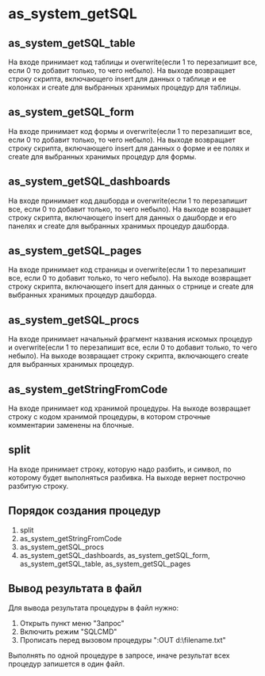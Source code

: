 # as_system_getSQL

## as_system_getSQL_table

На входе принимает код таблицы и overwrite(если 1 то перезапишит все, если 0 то добавит только, то чего небыло). На выходе возвращает строку скрипта, включающего insert для данных о таблице и ее колонках и create для выбранных хранимых процедур для таблицы.

## as_system_getSQL_form

На входе принимает код формы и overwrite(если 1 то перезапишит все, если 0 то добавит только, то чего небыло). На выходе возвращает строку скрипта,
включающего insert для данных о форме и ее полях и create для выбранных хранимых процедур для формы.

## as_system_getSQL_dashboards

На входе принимает код дашборда и overwrite(если 1 то перезапишит все, если 0 то добавит только, то чего небыло). На выходе возвращает строку скрипта,
включающего insert для данных о дашборде и его панелях и create для выбранных хранимых процедур дашборда.

## as_system_getSQL_pages

На входе принимает код страницы и overwrite(если 1 то перезапишит все, если 0 то добавит только, то чего небыло). На выходе возвращает строку скрипта,
включающего insert для данных о стрнице и create для выбранных хранимых процедур дашборда.

## as_system_getSQL_procs

На входе принимает начальный фрагмент названия искомых процедур и overwrite(если 1 то перезапишит все, если 0 то добавит только, то чего небыло). На выходе возвращает строку скрипта,
включающего create для выбранных хранимых процедур.

## as_system_getStringFromCode

На входе принимает код хранимой процедуры. На выходе возвращает строку с кодом хранимой процедуры,
в котором строчные комментарии заменены на блочные.

## split

На входе принимает строку, которую надо разбить, и символ, по которому будет выполняться разбивка.
На выходе вернет построчно разбитую строку.

## Порядок создания процедур

1. split
2. as_system_getStringFromCode
3. as_system_getSQL_procs
4. as_system_getSQL_dashboards, as_system_getSQL_form, as_system_getSQL_table, as_system_getSQL_pages

## Вывод результата в файл

Для вывода результата процедуры в файл нужно:
1. Открыть пункт меню "Запрос"
2. Включить режим "SQLCMD"
3. Прописать перед вызовом процедуры ":OUT d:\filename.txt"

Выполнять по одной процедуре в запросе, иначе результат всех процедур запишется в один файл.
